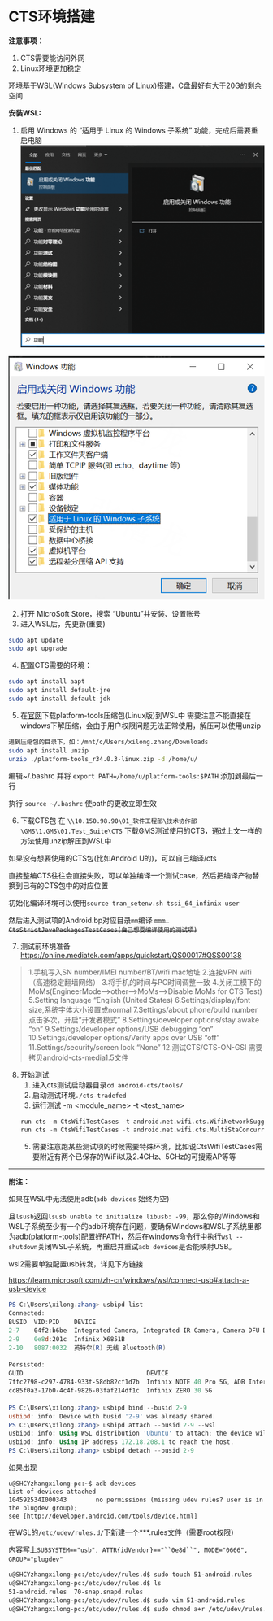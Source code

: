 # CTS环境搭建

**注意事项：**

1. CTS需要能访问外网
2. Linux环境更加稳定

环境基于WSL(Windows Subsystem of Linux)搭建，C盘最好有大于20G的剩余空间

**安装WSL:**

1. 启用 Windows 的 “适用于 Linux 的 Windows 子系统” 功能，完成后需要重启电脑
![b9d1ebacb6903fb80ffc3ce3d7691c41_MD5](images/b9d1ebacb6903fb80ffc3ce3d7691c41_MD5.png)

![c3291328a8b7f0578938e88145139cb4_MD5.png](images/c3291328a8b7f0578938e88145139cb4_MD5.png)

2. 打开 MicroSoft Store，搜索 “Ubuntu”并安装、设置账号
3. 进入WSL后，先更新(重要)

```Bash
sudo apt update
sudo apt upgrade
```

4. 配置CTS需要的环境：
```Bash
sudo apt install aapt
sudo apt install default-jre
sudo apt install default-jdk
```

5. 在[官网](https://dl.google.com/android/repository/platform-tools_r34.0.3-linux.zip?hl=zh-cn)下载platform-tools压缩包(Linux版)到WSL中
需要注意不能直接在windows下解压缩，会由于用户权限问题无法正常使用，解压可以使用unzip

```Bash
进到压缩包的目录下，如：/mnt/c/Users/xilong.zhang/Downloads
sudo apt install unzip
unzip ./platform-tools_r34.0.3-linux.zip -d /home/u/
```

编辑~/.bashrc 并将 `export PATH=/home/u/platform-tools:$PATH` 添加到最后一行

执行 `source ~/.bashrc` 使path的更改立即生效

6. 下载CTS包
在 `\\10.150.98.90\01_软件工程部\技术协作部\GMS\1.GMS\01.Test_Suite\CTS` 下载GMS测试使用的CTS，通过上文一样的方法使用unzip解压到WSL中

如果没有想要使用的CTS包(比如Android U的)，可以自己编译/cts

直接整编CTS往往会直接失败，可以单独编译一个测试case，然后把编译产物替换到已有的CTS包中的对应位置

初始化编译环境可以使用`source tran_setenv.sh tssi_64_infinix user`

然后进入测试项的Android.bp对应目录`mm`编译 ~~`mmm CtsStrictJavaPackagesTestCases(自己想要编译使用的测试项)`~~

7. 测试前环境准备
https://online.mediatek.com/apps/quickstart/QS00017#QSS00138

> 1.手机写入SN number/IMEI number/BT/wifi mac地址
> 2.连接VPN wifi （高速稳定翻墙网络）
> 3.将手机的时间与PC时间调整一致
> 4.关闭工模下的MoMs(EngineerMode-->other-->MoMs-->Disable MoMs for CTS Test)
> 5.Setting language “English (United States)
> 6.Settings/display/font size,系统字体大小设置成normal
> 7.Settings/about phone/build number 点击多次，开启“开发者模式”
> 8.Settings/developer options/stay awake “on”
> 9.Settings/developer options/USB debugging “on”
> 10.Settings/developer options/Verify apps over USB “off”
> 11.Settings/security/screen lock “None”
> 12.测试CTS/CTS-ON-GSI 需要拷贝android-cts-media1.5文件

8. 开始测试
    1. 进入cts测试启动器目录`cd android-cts/tools/`
    2. 启动测试环境`./cts-tradefed`
    3. 运行测试 -m <module_name> -t <test_name>
    ```C++
    run cts -m CtsWifiTestCases -t android.net.wifi.cts.WifiNetworkSuggestionTest#testBuilderWithNonUnicodeSsid
    run cts -m CtsWifiTestCases -t android.net.wifi.cts.MultiStaConcurrencyMultiInternetWifiNetworkTest#testConnectToSecondaryNetworkWhenConnectedToInternetNetworkDBS
    ```
    5. 需要注意跑某些测试项的时候需要特殊环境，比如说CtsWifiTestCases需要附近有两个已保存的WiFi以及2.4GHz、5GHz的可搜索AP等等

---

**附注：**

如果在WSL中无法使用adb(`adb devices` 始终为空)

且`lsusb`返回`lsusb unable to initialize libusb: -99`，那么你的Windows和WSL子系统至少有一个的adb环境存在问题，要确保Windows和WSL子系统里都为adb(platform-tools)配置好PATH，然后在windows命令行中执行`wsl --shutdown`关闭WSL子系统，再重启并重试`adb devices`是否能映射USB。

wsl2需要单独配置usb转发，详见下方链接

https://learn.microsoft.com/zh-cn/windows/wsl/connect-usb#attach-a-usb-device

```PowerShell
PS C:\Users\xilong.zhang> usbipd list
Connected:
BUSID  VID:PID    DEVICE                                                        STATE
2-7    04f2:b6be  Integrated Camera, Integrated IR Camera, Camera DFU Device    Not shared
2-9    0e8d:201c  Infinix X6851B                                                Shared
2-10   8087:0032  英特尔(R) 无线 Bluetooth(R)                                   Not shared

Persisted:
GUID                                  DEVICE
7ffc2798-c297-4784-933f-58db82cf1d7b  Infinix NOTE 40 Pro 5G, ADB Interface
cc85f0a3-17b0-4c4f-9826-03faf214df1c  Infinix ZERO 30 5G

PS C:\Users\xilong.zhang> usbipd bind --busid 2-9
usbipd: info: Device with busid '2-9' was already shared.
PS C:\Users\xilong.zhang> usbipd attach --busid 2-9 --wsl
usbipd: info: Using WSL distribution 'Ubuntu' to attach; the device will be available in all WSL 2 distributions.
usbipd: info: Using IP address 172.18.208.1 to reach the host.
PS C:\Users\xilong.zhang> usbipd detach --busid 2-9
```

如果出现

```Plain
u@SHCYzhangxilong-pc:~$ adb devices
List of devices attached
104592534I000343        no permissions (missing udev rules? user is in the plugdev group);
see [http://developer.android.com/tools/device.html]
```

在WSL的`/etc/udev/rules.d/`下新建一个***.rules文件（需要root权限）

内容写上`SUBSYSTEM=="usb", ATTR{idVendor}=="``0e8d``", MODE="0666", GROUP="plugdev"`

```Bash
u@SHCYzhangxilong-pc:/etc/udev/rules.d$ sudo touch 51-android.rules
u@SHCYzhangxilong-pc:/etc/udev/rules.d$ ls
51-android.rules  70-snap.snapd.rules
u@SHCYzhangxilong-pc:/etc/udev/rules.d$ sudo vim 51-android.rules
u@SHCYzhangxilong-pc:/etc/udev/rules.d$ sudo chmod a+r /etc/udev/rules.d/51-android.rules
```